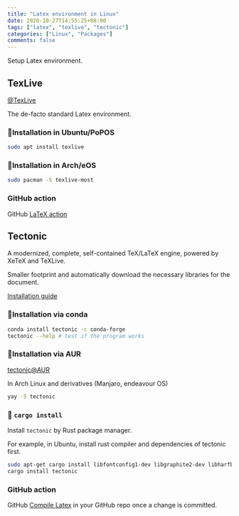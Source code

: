 ```yaml
---
title: "Latex environment in Linux"
date: 2020-10-27T14:55:25+08:00
tags: ["latex", "texlive", "tectonic"]
categories: ["Linux", "Packages"]
comments: false
---
```


Setup Latex environment.

<!--more-->

## TexLive

[@TexLive](https://tug.org/texlive/)

The de-facto standard Latex environment.

### 🔽Installation in Ubuntu/PoPOS

```bash
sudo apt install texlive
```

### 🔽Installation in Arch/eOS

```bash
sudo pacman -S texlive-most
```

### GitHub action

GitHub [LaTeX action](https://github.com/xu-cheng/latex-action)

## Tectonic

A modernized, complete, self-contained TeX/LaTeX engine, powered by XeTeX and TeXLive.

Smaller footprint and automatically download the necessary libraries for the document.

[Installation guide](https://tectonic-typesetting.github.io/en-US/install.html)

### 🔽Installation via conda

```bash
conda install tectonic -c conda-forge
tectonic --help # test if the program works
```

### 🔽Installation via AUR

[tectonic@AUR](https://aur.archlinux.org/packages/tectonic/)

In Arch Linux and derivatives (Manjaro, endeavour OS)

```bash
yay -S tectonic
```

### 🔽 `cargo install`

Install `tectonic` by Rust package manager.

For example, in Ubuntu, install rust compiler and dependencies of tectonic first.

```bash
sudo apt-get cargo install libfontconfig1-dev libgraphite2-dev libharfbuzz-dev libicu-dev libssl-dev zlib1g-dev
cargo install tectonic
```

### GitHub action

GitHub [Compile Latex](https://github.com/marketplace/actions/compile-latex) in your GitHub repo once a change is committed.
